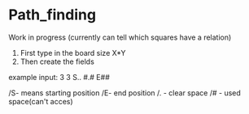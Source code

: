 # Path_finding
Work in progress (currently can tell which squares have a relation)

1. First type in the board size X*Y
2. Then create the fields

example input:
 3 3
 S..
 #.#
 E##

/S- means starting position
/E- end position
/. - clear space
/# - used space(can't acces)
